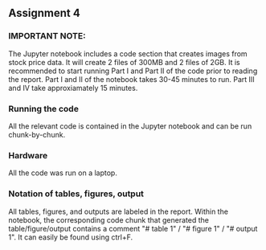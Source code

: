 ## Assignment 4

### IMPORTANT NOTE:
The Jupyter notebook includes a code section that creates images from stock price data. It will create 2 files of 300MB and 2 files of 2GB. It is recommended to start running Part I and Part II of the code prior to reading the report. Part I and II of the notebook takes 30-45 minutes to run. Part III and IV take approxiamately 15 minutes.

### Running the code
All the relevant code is contained in the Jupyter notebook and can be run chunk-by-chunk.

### Hardware
All the code was run on a laptop.

### Notation of tables, figures, output
All tables, figures, and outputs are labeled in the report. Within the notebook, the corresponding code chunk that generated the table/figure/output contains a comment "# table 1" / "# figure 1" / "# output 1". It can easily be found using ctrl+F.